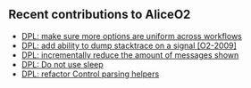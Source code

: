 ## Recent contributions to AliceO2
- [DPL: make sure more options are uniform across workflows](https://github.com/AliceO2Group/AliceO2/pull/5351)
- [DPL: add ability to dump stacktrace on a signal [O2-2009]](https://github.com/AliceO2Group/AliceO2/pull/5343)
- [DPL: incrementally reduce the amount of messages shown](https://github.com/AliceO2Group/AliceO2/pull/5342)
- [DPL: Do not use sleep](https://github.com/AliceO2Group/AliceO2/pull/5340)
- [DPL: refactor Control parsing helpers](https://github.com/AliceO2Group/AliceO2/pull/5339)
